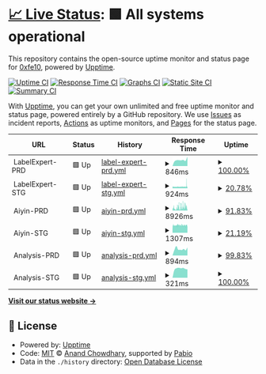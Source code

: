 # [📈 Live Status](https://status.iprtapp.com): <!--live status--> **🟩 All systems operational**

This repository contains the open-source uptime monitor and status page for [0xfe10](https://status.iprtapp.com), powered by [Upptime](https://github.com/upptime/upptime).

[![Uptime CI](https://github.com/0xfe10/upptime-ayn/workflows/Uptime%20CI/badge.svg)](https://github.com/0xfe10/upptime-ayn/actions?query=workflow%3A%22Uptime+CI%22)
[![Response Time CI](https://github.com/0xfe10/upptime-ayn/workflows/Response%20Time%20CI/badge.svg)](https://github.com/0xfe10/upptime-ayn/actions?query=workflow%3A%22Response+Time+CI%22)
[![Graphs CI](https://github.com/0xfe10/upptime-ayn/workflows/Graphs%20CI/badge.svg)](https://github.com/0xfe10/upptime-ayn/actions?query=workflow%3A%22Graphs+CI%22)
[![Static Site CI](https://github.com/0xfe10/upptime-ayn/workflows/Static%20Site%20CI/badge.svg)](https://github.com/0xfe10/upptime-ayn/actions?query=workflow%3A%22Static+Site+CI%22)
[![Summary CI](https://github.com/0xfe10/upptime-ayn/workflows/Summary%20CI/badge.svg)](https://github.com/0xfe10/upptime-ayn/actions?query=workflow%3A%22Summary+CI%22)

With [Upptime](https://upptime.js.org), you can get your own unlimited and free uptime monitor and status page, powered entirely by a GitHub repository. We use [Issues](https://github.com/0xfe10/upptime-ayn/issues) as incident reports, [Actions](https://github.com/0xfe10/upptime-ayn/actions) as uptime monitors, and [Pages](https://status.iprtapp.com) for the status page.

<!--start: status pages-->
<!-- This summary is generated by Upptime (https://github.com/upptime/upptime) -->
<!-- Do not edit this manually, your changes will be overwritten -->
<!-- prettier-ignore -->
| URL | Status | History | Response Time | Uptime |
| --- | ------ | ------- | ------------- | ------ |
| <img alt="" src="https://icons.duckduckgo.com/ip3/null.ico" height="13"> LabelExpert-PRD | 🟩 Up | [label-expert-prd.yml](https://github.com/0xfe10/upptime-ayn/commits/HEAD/history/label-expert-prd.yml) | <details><summary><img alt="Response time graph" src="./graphs/label-expert-prd/response-time-week.png" height="20"> 846ms</summary><br><a href="https://status.iprtapp.com/history/label-expert-prd"><img alt="Response time 1283" src="https://img.shields.io/endpoint?url=https%3A%2F%2Fraw.githubusercontent.com%2F0xfe10%2Fupptime-ayn%2FHEAD%2Fapi%2Flabel-expert-prd%2Fresponse-time.json"></a><br><a href="https://status.iprtapp.com/history/label-expert-prd"><img alt="24-hour response time 1291" src="https://img.shields.io/endpoint?url=https%3A%2F%2Fraw.githubusercontent.com%2F0xfe10%2Fupptime-ayn%2FHEAD%2Fapi%2Flabel-expert-prd%2Fresponse-time-day.json"></a><br><a href="https://status.iprtapp.com/history/label-expert-prd"><img alt="7-day response time 846" src="https://img.shields.io/endpoint?url=https%3A%2F%2Fraw.githubusercontent.com%2F0xfe10%2Fupptime-ayn%2FHEAD%2Fapi%2Flabel-expert-prd%2Fresponse-time-week.json"></a><br><a href="https://status.iprtapp.com/history/label-expert-prd"><img alt="30-day response time 1363" src="https://img.shields.io/endpoint?url=https%3A%2F%2Fraw.githubusercontent.com%2F0xfe10%2Fupptime-ayn%2FHEAD%2Fapi%2Flabel-expert-prd%2Fresponse-time-month.json"></a><br><a href="https://status.iprtapp.com/history/label-expert-prd"><img alt="1-year response time 1283" src="https://img.shields.io/endpoint?url=https%3A%2F%2Fraw.githubusercontent.com%2F0xfe10%2Fupptime-ayn%2FHEAD%2Fapi%2Flabel-expert-prd%2Fresponse-time-year.json"></a></details> | <details><summary><a href="https://status.iprtapp.com/history/label-expert-prd">100.00%</a></summary><a href="https://status.iprtapp.com/history/label-expert-prd"><img alt="All-time uptime 93.55%" src="https://img.shields.io/endpoint?url=https%3A%2F%2Fraw.githubusercontent.com%2F0xfe10%2Fupptime-ayn%2FHEAD%2Fapi%2Flabel-expert-prd%2Fuptime.json"></a><br><a href="https://status.iprtapp.com/history/label-expert-prd"><img alt="24-hour uptime 100.00%" src="https://img.shields.io/endpoint?url=https%3A%2F%2Fraw.githubusercontent.com%2F0xfe10%2Fupptime-ayn%2FHEAD%2Fapi%2Flabel-expert-prd%2Fuptime-day.json"></a><br><a href="https://status.iprtapp.com/history/label-expert-prd"><img alt="7-day uptime 100.00%" src="https://img.shields.io/endpoint?url=https%3A%2F%2Fraw.githubusercontent.com%2F0xfe10%2Fupptime-ayn%2FHEAD%2Fapi%2Flabel-expert-prd%2Fuptime-week.json"></a><br><a href="https://status.iprtapp.com/history/label-expert-prd"><img alt="30-day uptime 92.89%" src="https://img.shields.io/endpoint?url=https%3A%2F%2Fraw.githubusercontent.com%2F0xfe10%2Fupptime-ayn%2FHEAD%2Fapi%2Flabel-expert-prd%2Fuptime-month.json"></a><br><a href="https://status.iprtapp.com/history/label-expert-prd"><img alt="1-year uptime 93.55%" src="https://img.shields.io/endpoint?url=https%3A%2F%2Fraw.githubusercontent.com%2F0xfe10%2Fupptime-ayn%2FHEAD%2Fapi%2Flabel-expert-prd%2Fuptime-year.json"></a></details>
| <img alt="" src="https://icons.duckduckgo.com/ip3/null.ico" height="13"> LabelExpert-STG | 🟩 Up | [label-expert-stg.yml](https://github.com/0xfe10/upptime-ayn/commits/HEAD/history/label-expert-stg.yml) | <details><summary><img alt="Response time graph" src="./graphs/label-expert-stg/response-time-week.png" height="20"> 924ms</summary><br><a href="https://status.iprtapp.com/history/label-expert-stg"><img alt="Response time 907" src="https://img.shields.io/endpoint?url=https%3A%2F%2Fraw.githubusercontent.com%2F0xfe10%2Fupptime-ayn%2FHEAD%2Fapi%2Flabel-expert-stg%2Fresponse-time.json"></a><br><a href="https://status.iprtapp.com/history/label-expert-stg"><img alt="24-hour response time 1364" src="https://img.shields.io/endpoint?url=https%3A%2F%2Fraw.githubusercontent.com%2F0xfe10%2Fupptime-ayn%2FHEAD%2Fapi%2Flabel-expert-stg%2Fresponse-time-day.json"></a><br><a href="https://status.iprtapp.com/history/label-expert-stg"><img alt="7-day response time 924" src="https://img.shields.io/endpoint?url=https%3A%2F%2Fraw.githubusercontent.com%2F0xfe10%2Fupptime-ayn%2FHEAD%2Fapi%2Flabel-expert-stg%2Fresponse-time-week.json"></a><br><a href="https://status.iprtapp.com/history/label-expert-stg"><img alt="30-day response time 916" src="https://img.shields.io/endpoint?url=https%3A%2F%2Fraw.githubusercontent.com%2F0xfe10%2Fupptime-ayn%2FHEAD%2Fapi%2Flabel-expert-stg%2Fresponse-time-month.json"></a><br><a href="https://status.iprtapp.com/history/label-expert-stg"><img alt="1-year response time 907" src="https://img.shields.io/endpoint?url=https%3A%2F%2Fraw.githubusercontent.com%2F0xfe10%2Fupptime-ayn%2FHEAD%2Fapi%2Flabel-expert-stg%2Fresponse-time-year.json"></a></details> | <details><summary><a href="https://status.iprtapp.com/history/label-expert-stg">20.78%</a></summary><a href="https://status.iprtapp.com/history/label-expert-stg"><img alt="All-time uptime 78.91%" src="https://img.shields.io/endpoint?url=https%3A%2F%2Fraw.githubusercontent.com%2F0xfe10%2Fupptime-ayn%2FHEAD%2Fapi%2Flabel-expert-stg%2Fuptime.json"></a><br><a href="https://status.iprtapp.com/history/label-expert-stg"><img alt="24-hour uptime 19.83%" src="https://img.shields.io/endpoint?url=https%3A%2F%2Fraw.githubusercontent.com%2F0xfe10%2Fupptime-ayn%2FHEAD%2Fapi%2Flabel-expert-stg%2Fuptime-day.json"></a><br><a href="https://status.iprtapp.com/history/label-expert-stg"><img alt="7-day uptime 20.78%" src="https://img.shields.io/endpoint?url=https%3A%2F%2Fraw.githubusercontent.com%2F0xfe10%2Fupptime-ayn%2FHEAD%2Fapi%2Flabel-expert-stg%2Fuptime-week.json"></a><br><a href="https://status.iprtapp.com/history/label-expert-stg"><img alt="30-day uptime 76.70%" src="https://img.shields.io/endpoint?url=https%3A%2F%2Fraw.githubusercontent.com%2F0xfe10%2Fupptime-ayn%2FHEAD%2Fapi%2Flabel-expert-stg%2Fuptime-month.json"></a><br><a href="https://status.iprtapp.com/history/label-expert-stg"><img alt="1-year uptime 78.91%" src="https://img.shields.io/endpoint?url=https%3A%2F%2Fraw.githubusercontent.com%2F0xfe10%2Fupptime-ayn%2FHEAD%2Fapi%2Flabel-expert-stg%2Fuptime-year.json"></a></details>
| <img alt="" src="https://icons.duckduckgo.com/ip3/null.ico" height="13"> Aiyin-PRD | 🟩 Up | [aiyin-prd.yml](https://github.com/0xfe10/upptime-ayn/commits/HEAD/history/aiyin-prd.yml) | <details><summary><img alt="Response time graph" src="./graphs/aiyin-prd/response-time-week.png" height="20"> 8926ms</summary><br><a href="https://status.iprtapp.com/history/aiyin-prd"><img alt="Response time 4627" src="https://img.shields.io/endpoint?url=https%3A%2F%2Fraw.githubusercontent.com%2F0xfe10%2Fupptime-ayn%2FHEAD%2Fapi%2Faiyin-prd%2Fresponse-time.json"></a><br><a href="https://status.iprtapp.com/history/aiyin-prd"><img alt="24-hour response time 9395" src="https://img.shields.io/endpoint?url=https%3A%2F%2Fraw.githubusercontent.com%2F0xfe10%2Fupptime-ayn%2FHEAD%2Fapi%2Faiyin-prd%2Fresponse-time-day.json"></a><br><a href="https://status.iprtapp.com/history/aiyin-prd"><img alt="7-day response time 8926" src="https://img.shields.io/endpoint?url=https%3A%2F%2Fraw.githubusercontent.com%2F0xfe10%2Fupptime-ayn%2FHEAD%2Fapi%2Faiyin-prd%2Fresponse-time-week.json"></a><br><a href="https://status.iprtapp.com/history/aiyin-prd"><img alt="30-day response time 5047" src="https://img.shields.io/endpoint?url=https%3A%2F%2Fraw.githubusercontent.com%2F0xfe10%2Fupptime-ayn%2FHEAD%2Fapi%2Faiyin-prd%2Fresponse-time-month.json"></a><br><a href="https://status.iprtapp.com/history/aiyin-prd"><img alt="1-year response time 4627" src="https://img.shields.io/endpoint?url=https%3A%2F%2Fraw.githubusercontent.com%2F0xfe10%2Fupptime-ayn%2FHEAD%2Fapi%2Faiyin-prd%2Fresponse-time-year.json"></a></details> | <details><summary><a href="https://status.iprtapp.com/history/aiyin-prd">91.83%</a></summary><a href="https://status.iprtapp.com/history/aiyin-prd"><img alt="All-time uptime 91.61%" src="https://img.shields.io/endpoint?url=https%3A%2F%2Fraw.githubusercontent.com%2F0xfe10%2Fupptime-ayn%2FHEAD%2Fapi%2Faiyin-prd%2Fuptime.json"></a><br><a href="https://status.iprtapp.com/history/aiyin-prd"><img alt="24-hour uptime 81.87%" src="https://img.shields.io/endpoint?url=https%3A%2F%2Fraw.githubusercontent.com%2F0xfe10%2Fupptime-ayn%2FHEAD%2Fapi%2Faiyin-prd%2Fuptime-day.json"></a><br><a href="https://status.iprtapp.com/history/aiyin-prd"><img alt="7-day uptime 91.83%" src="https://img.shields.io/endpoint?url=https%3A%2F%2Fraw.githubusercontent.com%2F0xfe10%2Fupptime-ayn%2FHEAD%2Fapi%2Faiyin-prd%2Fuptime-week.json"></a><br><a href="https://status.iprtapp.com/history/aiyin-prd"><img alt="30-day uptime 90.76%" src="https://img.shields.io/endpoint?url=https%3A%2F%2Fraw.githubusercontent.com%2F0xfe10%2Fupptime-ayn%2FHEAD%2Fapi%2Faiyin-prd%2Fuptime-month.json"></a><br><a href="https://status.iprtapp.com/history/aiyin-prd"><img alt="1-year uptime 91.61%" src="https://img.shields.io/endpoint?url=https%3A%2F%2Fraw.githubusercontent.com%2F0xfe10%2Fupptime-ayn%2FHEAD%2Fapi%2Faiyin-prd%2Fuptime-year.json"></a></details>
| <img alt="" src="https://icons.duckduckgo.com/ip3/null.ico" height="13"> Aiyin-STG | 🟩 Up | [aiyin-stg.yml](https://github.com/0xfe10/upptime-ayn/commits/HEAD/history/aiyin-stg.yml) | <details><summary><img alt="Response time graph" src="./graphs/aiyin-stg/response-time-week.png" height="20"> 1307ms</summary><br><a href="https://status.iprtapp.com/history/aiyin-stg"><img alt="Response time 1286" src="https://img.shields.io/endpoint?url=https%3A%2F%2Fraw.githubusercontent.com%2F0xfe10%2Fupptime-ayn%2FHEAD%2Fapi%2Faiyin-stg%2Fresponse-time.json"></a><br><a href="https://status.iprtapp.com/history/aiyin-stg"><img alt="24-hour response time 1280" src="https://img.shields.io/endpoint?url=https%3A%2F%2Fraw.githubusercontent.com%2F0xfe10%2Fupptime-ayn%2FHEAD%2Fapi%2Faiyin-stg%2Fresponse-time-day.json"></a><br><a href="https://status.iprtapp.com/history/aiyin-stg"><img alt="7-day response time 1307" src="https://img.shields.io/endpoint?url=https%3A%2F%2Fraw.githubusercontent.com%2F0xfe10%2Fupptime-ayn%2FHEAD%2Fapi%2Faiyin-stg%2Fresponse-time-week.json"></a><br><a href="https://status.iprtapp.com/history/aiyin-stg"><img alt="30-day response time 1290" src="https://img.shields.io/endpoint?url=https%3A%2F%2Fraw.githubusercontent.com%2F0xfe10%2Fupptime-ayn%2FHEAD%2Fapi%2Faiyin-stg%2Fresponse-time-month.json"></a><br><a href="https://status.iprtapp.com/history/aiyin-stg"><img alt="1-year response time 1286" src="https://img.shields.io/endpoint?url=https%3A%2F%2Fraw.githubusercontent.com%2F0xfe10%2Fupptime-ayn%2FHEAD%2Fapi%2Faiyin-stg%2Fresponse-time-year.json"></a></details> | <details><summary><a href="https://status.iprtapp.com/history/aiyin-stg">21.19%</a></summary><a href="https://status.iprtapp.com/history/aiyin-stg"><img alt="All-time uptime 79.44%" src="https://img.shields.io/endpoint?url=https%3A%2F%2Fraw.githubusercontent.com%2F0xfe10%2Fupptime-ayn%2FHEAD%2Fapi%2Faiyin-stg%2Fuptime.json"></a><br><a href="https://status.iprtapp.com/history/aiyin-stg"><img alt="24-hour uptime 20.08%" src="https://img.shields.io/endpoint?url=https%3A%2F%2Fraw.githubusercontent.com%2F0xfe10%2Fupptime-ayn%2FHEAD%2Fapi%2Faiyin-stg%2Fuptime-day.json"></a><br><a href="https://status.iprtapp.com/history/aiyin-stg"><img alt="7-day uptime 21.19%" src="https://img.shields.io/endpoint?url=https%3A%2F%2Fraw.githubusercontent.com%2F0xfe10%2Fupptime-ayn%2FHEAD%2Fapi%2Faiyin-stg%2Fuptime-week.json"></a><br><a href="https://status.iprtapp.com/history/aiyin-stg"><img alt="30-day uptime 77.28%" src="https://img.shields.io/endpoint?url=https%3A%2F%2Fraw.githubusercontent.com%2F0xfe10%2Fupptime-ayn%2FHEAD%2Fapi%2Faiyin-stg%2Fuptime-month.json"></a><br><a href="https://status.iprtapp.com/history/aiyin-stg"><img alt="1-year uptime 79.44%" src="https://img.shields.io/endpoint?url=https%3A%2F%2Fraw.githubusercontent.com%2F0xfe10%2Fupptime-ayn%2FHEAD%2Fapi%2Faiyin-stg%2Fuptime-year.json"></a></details>
| <img alt="" src="https://icons.duckduckgo.com/ip3/null.ico" height="13"> Analysis-PRD | 🟩 Up | [analysis-prd.yml](https://github.com/0xfe10/upptime-ayn/commits/HEAD/history/analysis-prd.yml) | <details><summary><img alt="Response time graph" src="./graphs/analysis-prd/response-time-week.png" height="20"> 894ms</summary><br><a href="https://status.iprtapp.com/history/analysis-prd"><img alt="Response time 796" src="https://img.shields.io/endpoint?url=https%3A%2F%2Fraw.githubusercontent.com%2F0xfe10%2Fupptime-ayn%2FHEAD%2Fapi%2Fanalysis-prd%2Fresponse-time.json"></a><br><a href="https://status.iprtapp.com/history/analysis-prd"><img alt="24-hour response time 1114" src="https://img.shields.io/endpoint?url=https%3A%2F%2Fraw.githubusercontent.com%2F0xfe10%2Fupptime-ayn%2FHEAD%2Fapi%2Fanalysis-prd%2Fresponse-time-day.json"></a><br><a href="https://status.iprtapp.com/history/analysis-prd"><img alt="7-day response time 894" src="https://img.shields.io/endpoint?url=https%3A%2F%2Fraw.githubusercontent.com%2F0xfe10%2Fupptime-ayn%2FHEAD%2Fapi%2Fanalysis-prd%2Fresponse-time-week.json"></a><br><a href="https://status.iprtapp.com/history/analysis-prd"><img alt="30-day response time 804" src="https://img.shields.io/endpoint?url=https%3A%2F%2Fraw.githubusercontent.com%2F0xfe10%2Fupptime-ayn%2FHEAD%2Fapi%2Fanalysis-prd%2Fresponse-time-month.json"></a><br><a href="https://status.iprtapp.com/history/analysis-prd"><img alt="1-year response time 796" src="https://img.shields.io/endpoint?url=https%3A%2F%2Fraw.githubusercontent.com%2F0xfe10%2Fupptime-ayn%2FHEAD%2Fapi%2Fanalysis-prd%2Fresponse-time-year.json"></a></details> | <details><summary><a href="https://status.iprtapp.com/history/analysis-prd">99.83%</a></summary><a href="https://status.iprtapp.com/history/analysis-prd"><img alt="All-time uptime 73.75%" src="https://img.shields.io/endpoint?url=https%3A%2F%2Fraw.githubusercontent.com%2F0xfe10%2Fupptime-ayn%2FHEAD%2Fapi%2Fanalysis-prd%2Fuptime.json"></a><br><a href="https://status.iprtapp.com/history/analysis-prd"><img alt="24-hour uptime 100.00%" src="https://img.shields.io/endpoint?url=https%3A%2F%2Fraw.githubusercontent.com%2F0xfe10%2Fupptime-ayn%2FHEAD%2Fapi%2Fanalysis-prd%2Fuptime-day.json"></a><br><a href="https://status.iprtapp.com/history/analysis-prd"><img alt="7-day uptime 99.83%" src="https://img.shields.io/endpoint?url=https%3A%2F%2Fraw.githubusercontent.com%2F0xfe10%2Fupptime-ayn%2FHEAD%2Fapi%2Fanalysis-prd%2Fuptime-week.json"></a><br><a href="https://status.iprtapp.com/history/analysis-prd"><img alt="30-day uptime 73.83%" src="https://img.shields.io/endpoint?url=https%3A%2F%2Fraw.githubusercontent.com%2F0xfe10%2Fupptime-ayn%2FHEAD%2Fapi%2Fanalysis-prd%2Fuptime-month.json"></a><br><a href="https://status.iprtapp.com/history/analysis-prd"><img alt="1-year uptime 73.75%" src="https://img.shields.io/endpoint?url=https%3A%2F%2Fraw.githubusercontent.com%2F0xfe10%2Fupptime-ayn%2FHEAD%2Fapi%2Fanalysis-prd%2Fuptime-year.json"></a></details>
| <img alt="" src="https://icons.duckduckgo.com/ip3/null.ico" height="13"> Analysis-STG | 🟩 Up | [analysis-stg.yml](https://github.com/0xfe10/upptime-ayn/commits/HEAD/history/analysis-stg.yml) | <details><summary><img alt="Response time graph" src="./graphs/analysis-stg/response-time-week.png" height="20"> 321ms</summary><br><a href="https://status.iprtapp.com/history/analysis-stg"><img alt="Response time 321" src="https://img.shields.io/endpoint?url=https%3A%2F%2Fraw.githubusercontent.com%2F0xfe10%2Fupptime-ayn%2FHEAD%2Fapi%2Fanalysis-stg%2Fresponse-time.json"></a><br><a href="https://status.iprtapp.com/history/analysis-stg"><img alt="24-hour response time 290" src="https://img.shields.io/endpoint?url=https%3A%2F%2Fraw.githubusercontent.com%2F0xfe10%2Fupptime-ayn%2FHEAD%2Fapi%2Fanalysis-stg%2Fresponse-time-day.json"></a><br><a href="https://status.iprtapp.com/history/analysis-stg"><img alt="7-day response time 321" src="https://img.shields.io/endpoint?url=https%3A%2F%2Fraw.githubusercontent.com%2F0xfe10%2Fupptime-ayn%2FHEAD%2Fapi%2Fanalysis-stg%2Fresponse-time-week.json"></a><br><a href="https://status.iprtapp.com/history/analysis-stg"><img alt="30-day response time 341" src="https://img.shields.io/endpoint?url=https%3A%2F%2Fraw.githubusercontent.com%2F0xfe10%2Fupptime-ayn%2FHEAD%2Fapi%2Fanalysis-stg%2Fresponse-time-month.json"></a><br><a href="https://status.iprtapp.com/history/analysis-stg"><img alt="1-year response time 321" src="https://img.shields.io/endpoint?url=https%3A%2F%2Fraw.githubusercontent.com%2F0xfe10%2Fupptime-ayn%2FHEAD%2Fapi%2Fanalysis-stg%2Fresponse-time-year.json"></a></details> | <details><summary><a href="https://status.iprtapp.com/history/analysis-stg">100.00%</a></summary><a href="https://status.iprtapp.com/history/analysis-stg"><img alt="All-time uptime 74.23%" src="https://img.shields.io/endpoint?url=https%3A%2F%2Fraw.githubusercontent.com%2F0xfe10%2Fupptime-ayn%2FHEAD%2Fapi%2Fanalysis-stg%2Fuptime.json"></a><br><a href="https://status.iprtapp.com/history/analysis-stg"><img alt="24-hour uptime 100.00%" src="https://img.shields.io/endpoint?url=https%3A%2F%2Fraw.githubusercontent.com%2F0xfe10%2Fupptime-ayn%2FHEAD%2Fapi%2Fanalysis-stg%2Fuptime-day.json"></a><br><a href="https://status.iprtapp.com/history/analysis-stg"><img alt="7-day uptime 100.00%" src="https://img.shields.io/endpoint?url=https%3A%2F%2Fraw.githubusercontent.com%2F0xfe10%2Fupptime-ayn%2FHEAD%2Fapi%2Fanalysis-stg%2Fuptime-week.json"></a><br><a href="https://status.iprtapp.com/history/analysis-stg"><img alt="30-day uptime 74.31%" src="https://img.shields.io/endpoint?url=https%3A%2F%2Fraw.githubusercontent.com%2F0xfe10%2Fupptime-ayn%2FHEAD%2Fapi%2Fanalysis-stg%2Fuptime-month.json"></a><br><a href="https://status.iprtapp.com/history/analysis-stg"><img alt="1-year uptime 74.23%" src="https://img.shields.io/endpoint?url=https%3A%2F%2Fraw.githubusercontent.com%2F0xfe10%2Fupptime-ayn%2FHEAD%2Fapi%2Fanalysis-stg%2Fuptime-year.json"></a></details>

<!--end: status pages-->

[**Visit our status website →**](https://status.iprtapp.com)

## 📄 License

- Powered by: [Upptime](https://github.com/upptime/upptime)
- Code: [MIT](./LICENSE) © [Anand Chowdhary](https://anandchowdhary.com), supported by [Pabio](https://pabio.com)
- Data in the `./history` directory: [Open Database License](https://opendatacommons.org/licenses/odbl/1-0/)
